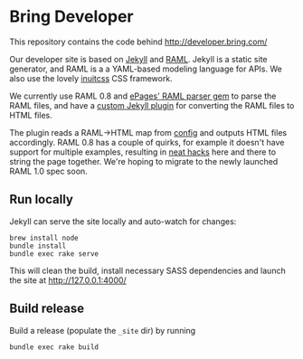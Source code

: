 Bring Developer
===============

This repository contains the code behind http://developer.bring.com/

Our developer site is based on [Jekyll](http://jekyllrb.com/) and 
[RAML](http://raml.org/). Jekyll is a static site generator, and  RAML 
is a a YAML-based modeling language for APIs. We also use the lovely 
[inuitcss](https://github.com/inuitcss/getting-started) CSS framework. 

We currently use RAML 0.8 and [ePages' RAML parser gem](https://github.com/ePages-de/raml_parser) 
to parse the RAML files, and have a  [custom Jekyll plugin](_plugins/raml_generator.rb) 
for converting the  RAML files to HTML files.

The plugin reads a RAML->HTML map from [config](_config.yml) and outputs 
HTML files accordingly. RAML 0.8 has a couple of quirks, for example it 
doesn't have support for multiple examples, resulting in 
[neat hacks](_layouts/api.html#L185-L192) here and there to string the
page together. We're hoping to migrate to the newly launched RAML 1.0
spec soon.


Run locally
-----------

Jekyll can serve the site locally and auto-watch for changes:

    brew install node
    bundle install
    bundle exec rake serve

This will clean the build, install necessary SASS dependencies
and launch the site at http://127.0.0.1:4000/


Build release
-------------

Build a release (populate the `_site` dir) by running

    bundle exec rake build
